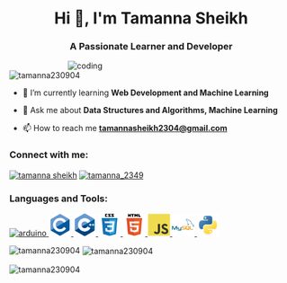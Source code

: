<h1 align="center">Hi 👋, I'm Tamanna Sheikh</h1>
<h3 align="center">A Passionate Learner and Developer</h3>

<img src="https://miro.medium.com/v2/resize:fit:679/1*NCGC9pN10cTacXQpBq7PvA.gif" align="right" width="400" alt="coding">


<p align="left"> <img src="https://komarev.com/ghpvc/?username=tamanna230904&label=Profile%20views&color=0e75b6&style=flat" alt="tamanna230904" /> </p>

- 🌱 I’m currently learning **Web Development and Machine Learning**

- 💬 Ask me about **Data Structures and Algorithms, Machine Learning**

- 📫 How to reach me **tamannasheikh2304@gmail.com**

<h3 align="left">Connect with me:</h3>
<p align="left">
<a href="https://www.linkedin.com/in/tamanna-sheikh-66bba2276?lipi=urn%3Ali%3Apage%3Ad_flagship3_profile_view_base_contact_details%3Bn6pv3eLRQc%2BlkQVklZKykg%3D%3D" target="blank"><img align="center" src="https://raw.githubusercontent.com/rahuldkjain/github-profile-readme-generator/master/src/images/icons/Social/linked-in-alt.svg" alt="tamanna sheikh" height="30" width="40" /></a>
<a href="https://instagram.com/tamanna_2349" target="blank"><img align="center" src="https://raw.githubusercontent.com/rahuldkjain/github-profile-readme-generator/master/src/images/icons/Social/instagram.svg" alt="tamanna_2349" height="30" width="40" /></a>
</p>

<h3 align="left">Languages and Tools:</h3>
<p align="left"> <a href="https://www.arduino.cc/" target="_blank" rel="noreferrer"> <img src="https://cdn.worldvectorlogo.com/logos/arduino-1.svg" alt="arduino" width="40" height="40"/> </a> <a href="https://www.cprogramming.com/" target="_blank" rel="noreferrer"> <img src="https://raw.githubusercontent.com/devicons/devicon/master/icons/c/c-original.svg" alt="c" width="40" height="40"/> </a> <a href="https://www.w3schools.com/cpp/" target="_blank" rel="noreferrer"> <img src="https://raw.githubusercontent.com/devicons/devicon/master/icons/cplusplus/cplusplus-original.svg" alt="cplusplus" width="40" height="40"/> </a> <a href="https://www.w3schools.com/css/" target="_blank" rel="noreferrer"> <img src="https://raw.githubusercontent.com/devicons/devicon/master/icons/css3/css3-original-wordmark.svg" alt="css3" width="40" height="40"/> </a> <a href="https://www.w3.org/html/" target="_blank" rel="noreferrer"> <img src="https://raw.githubusercontent.com/devicons/devicon/master/icons/html5/html5-original-wordmark.svg" alt="html5" width="40" height="40"/> </a> <a href="https://developer.mozilla.org/en-US/docs/Web/JavaScript" target="_blank" rel="noreferrer"> <img src="https://raw.githubusercontent.com/devicons/devicon/master/icons/javascript/javascript-original.svg" alt="javascript" width="40" height="40"/> </a> <a href="https://www.mysql.com/" target="_blank" rel="noreferrer"> <img src="https://raw.githubusercontent.com/devicons/devicon/master/icons/mysql/mysql-original-wordmark.svg" alt="mysql" width="40" height="40"/> </a> <a href="https://www.python.org" target="_blank" rel="noreferrer"> <img src="https://raw.githubusercontent.com/devicons/devicon/master/icons/python/python-original.svg" alt="python" width="40" height="40"/> </a> </p>

<p><img align="left" src="https://github-readme-stats.vercel.app/api/top-langs?username=tamanna230904&show_icons=true&locale=en&layout=compact" alt="tamanna230904" /></p>

<p>&nbsp;<img align="center" src="https://github-readme-stats.vercel.app/api?username=tamanna230904&show_icons=true&locale=en" alt="tamanna230904" /></p>

<p><img align="center" src="https://github-readme-streak-stats.herokuapp.com/?user=tamanna230904&" alt="tamanna230904" /></p>
